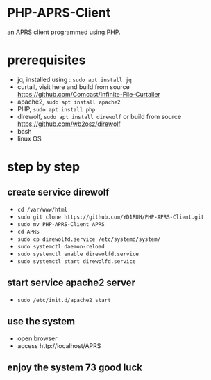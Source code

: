 # PHP-APRS-Client
an APRS client programmed using PHP.

# prerequisites
-  jq, installed using : ```sudo apt install jq```
-  curtail, visit here and build from source https://github.com/Comcast/Infinite-File-Curtailer
-  apache2, ```sudo apt install apache2```
-  PHP, ```sudo apt install php```
-  direwolf, ```sudo apt install direwolf``` or build from source https://github.com/wb2osz/direwolf
-  bash
-  linux OS

# step by step
## create service direwolf
- ```cd /var/www/html```
- ```sudo git clone https://github.com/YD1RUH/PHP-APRS-Client.git```
- ```sudo mv PHP-APRS-Client APRS```
- ```cd APRS```
- ```sudo cp direwolfd.service /etc/systemd/system/```
- ```sudo systemctl daemon-reload```
- ```sudo systemctl enable direwolfd.service```
- ```sudo systemctl start direwolfd.service```

## start service apache2 server
- ```sudo /etc/init.d/apache2 start```

## use the system
- open browser
- access http://localhost/APRS

## enjoy the system 73 good luck
